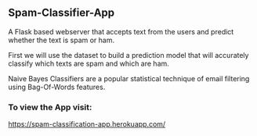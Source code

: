 ## Spam-Classifier-App

A Flask based webserver that accepts text from the users and predict whether the text is spam or ham.

First we will use the dataset to build a prediction model that will accurately classify which texts are spam and which are ham.

Naive Bayes Classifiers are a popular statistical technique of email filtering using Bag-Of-Words features.

### To view the App visit:

https://spam-classification-app.herokuapp.com/

